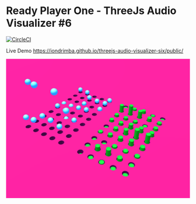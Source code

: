 # Ready Player One - ThreeJs Audio Visualizer #6

[![CircleCI](https://circleci.com/gh/iondrimba/threejs-audio-visualizer-six.svg?style=svg)](https://circleci.com/gh/iondrimba/threejs-audio-visualizer-six)

Live Demo https://iondrimba.github.io/threejs-audio-visualizer-six/public/

![App](https://raw.githubusercontent.com/iondrimba/images/master/six.PNG)
